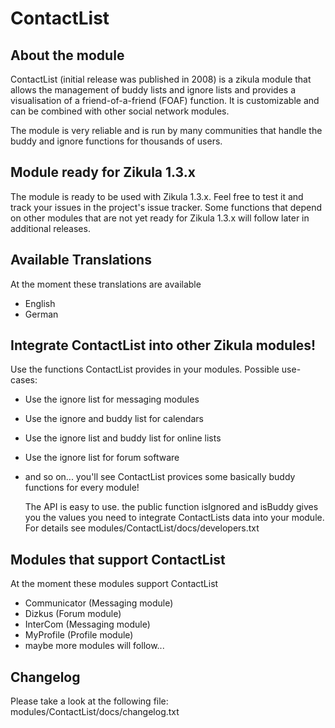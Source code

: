 ContactList
===========

## About the module

ContactList (initial release was published in 2008) is a zikula module that allows the management of buddy lists and ignore lists and provides a visualisation of a friend-of-a-friend (FOAF) function.
It is customizable and can be combined with other social network modules.

The module is very reliable and is run by many communities that handle the buddy and ignore functions for thousands of users.

## Module ready for Zikula 1.3.x

The module is ready to be used with Zikula 1.3.x.
Feel free to test it and track your issues in the project's issue tracker.
Some functions that depend on other modules that are not yet ready for Zikula 1.3.x will follow later in additional releases.

## Available Translations

At the moment these translations are available
- English
- German

## Integrate ContactList into other Zikula modules!

Use the functions ContactList provides in your modules. Possible use-cases:
- Use the ignore list for messaging modules
- Use the ignore and buddy list for calendars
- Use the ignore list and buddy list for online lists
- Use the ignore list for forum software
- and so on... you'll see ContactList provices some basically 
  buddy functions for every module!
  
	The API is easy to use. the public function isIgnored and isBuddy gives you the values you need to integrate ContactLists data into your module. 
	For details see modules/ContactList/docs/developers.txt

## Modules that support ContactList

At the moment these modules support ContactList
- Communicator (Messaging module)
- Dizkus (Forum module)
- InterCom (Messaging module)
- MyProfile (Profile module)
- maybe more modules will follow...

## Changelog

Please take a look at the following file:
modules/ContactList/docs/changelog.txt
